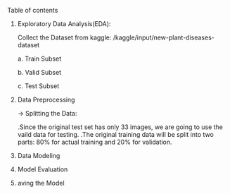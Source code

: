 Table of contents

1. Exploratory Data Analysis(EDA):

   Collect the Dataset from kaggle: /kaggle/input/new-plant-diseases-dataset

   a. Train Subset

   b. Valid Subset

   c. Test Subset
3. Data Preprocessing

   -> Splitting the Data:

   .Since the original test set has only 33 images, we are going to use the vaild data for testing.
   .The original training data will be split into two parts: 80% for actual training and 20% for validation.
4. Data Modeling
5.  Model Evaluation
6.   aving the Model
   
